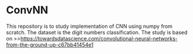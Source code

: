 # ConvNN

This repository is to study implementation of CNN using numpy from scratch. The dataset is the digit numbers classification.
The study is based on >>https://towardsdatascience.com/convolutional-neural-networks-from-the-ground-up-c67bb41454e1
